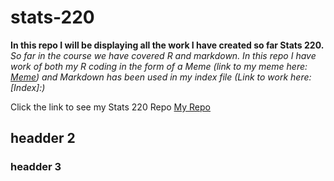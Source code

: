 # stats-220

**In this repo I will be displaying all the work I have created so far Stats 220.**
*So far in the course we have covered R and markdown. In this repo I have work of both my R coding in the form of a Meme (link to my meme here: [Meme](https://github.com/oliviawrigley/stats-220/blob/main/my_meme.png)) and Markdown has been used in my index file (Link to work here:[Index]:)*

Click the link to see my Stats 220 Repo
[My Repo](https://github.com/oliviawrigley/stats-220)

## headder 2

### headder 3
